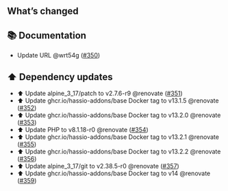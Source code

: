 ## What’s changed

## 📚 Documentation

- Update URL @wrt54g ([#350](https://github.com/hassio-addons/addon-grocy/pull/350))

## ⬆️ Dependency updates

- ⬆️ Update alpine_3_17/patch to v2.7.6-r9 @renovate ([#351](https://github.com/hassio-addons/addon-grocy/pull/351))
- ⬆️ Update ghcr.io/hassio-addons/base Docker tag to v13.1.5 @renovate ([#352](https://github.com/hassio-addons/addon-grocy/pull/352))
- ⬆️ Update ghcr.io/hassio-addons/base Docker tag to v13.2.0 @renovate ([#353](https://github.com/hassio-addons/addon-grocy/pull/353))
- ⬆️ Update PHP to v8.1.18-r0 @renovate ([#354](https://github.com/hassio-addons/addon-grocy/pull/354))
- ⬆️ Update ghcr.io/hassio-addons/base Docker tag to v13.2.1 @renovate ([#355](https://github.com/hassio-addons/addon-grocy/pull/355))
- ⬆️ Update ghcr.io/hassio-addons/base Docker tag to v13.2.2 @renovate ([#356](https://github.com/hassio-addons/addon-grocy/pull/356))
- ⬆️ Update alpine_3_17/git to v2.38.5-r0 @renovate ([#357](https://github.com/hassio-addons/addon-grocy/pull/357))
- ⬆️ Update ghcr.io/hassio-addons/base Docker tag to v14 @renovate ([#359](https://github.com/hassio-addons/addon-grocy/pull/359))

